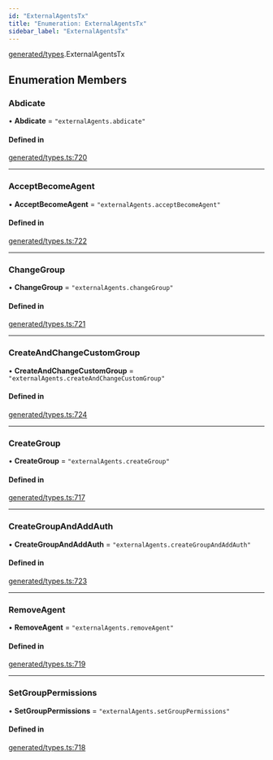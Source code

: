 ```yaml
---
id: "ExternalAgentsTx"
title: "Enumeration: ExternalAgentsTx"
sidebar_label: "ExternalAgentsTx"
---
```


[generated/types](../../../../modules/Generated/Types/Types.md).ExternalAgentsTx

## Enumeration Members

### Abdicate

• **Abdicate** = ``"externalAgents.abdicate"``

#### Defined in

[generated/types.ts:720](https://github.com/PolymeshAssociation/polymesh-sdk/blob/daafaa68f/src/generated/types.ts#L720)

___

### AcceptBecomeAgent

• **AcceptBecomeAgent** = ``"externalAgents.acceptBecomeAgent"``

#### Defined in

[generated/types.ts:722](https://github.com/PolymeshAssociation/polymesh-sdk/blob/daafaa68f/src/generated/types.ts#L722)

___

### ChangeGroup

• **ChangeGroup** = ``"externalAgents.changeGroup"``

#### Defined in

[generated/types.ts:721](https://github.com/PolymeshAssociation/polymesh-sdk/blob/daafaa68f/src/generated/types.ts#L721)

___

### CreateAndChangeCustomGroup

• **CreateAndChangeCustomGroup** = ``"externalAgents.createAndChangeCustomGroup"``

#### Defined in

[generated/types.ts:724](https://github.com/PolymeshAssociation/polymesh-sdk/blob/daafaa68f/src/generated/types.ts#L724)

___

### CreateGroup

• **CreateGroup** = ``"externalAgents.createGroup"``

#### Defined in

[generated/types.ts:717](https://github.com/PolymeshAssociation/polymesh-sdk/blob/daafaa68f/src/generated/types.ts#L717)

___

### CreateGroupAndAddAuth

• **CreateGroupAndAddAuth** = ``"externalAgents.createGroupAndAddAuth"``

#### Defined in

[generated/types.ts:723](https://github.com/PolymeshAssociation/polymesh-sdk/blob/daafaa68f/src/generated/types.ts#L723)

___

### RemoveAgent

• **RemoveAgent** = ``"externalAgents.removeAgent"``

#### Defined in

[generated/types.ts:719](https://github.com/PolymeshAssociation/polymesh-sdk/blob/daafaa68f/src/generated/types.ts#L719)

___

### SetGroupPermissions

• **SetGroupPermissions** = ``"externalAgents.setGroupPermissions"``

#### Defined in

[generated/types.ts:718](https://github.com/PolymeshAssociation/polymesh-sdk/blob/daafaa68f/src/generated/types.ts#L718)
